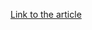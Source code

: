 [Link to the article](https://blog.cyble.com/2023/01/12/rhadamanthys-new-stealer-spreading-through-google-ads/)
